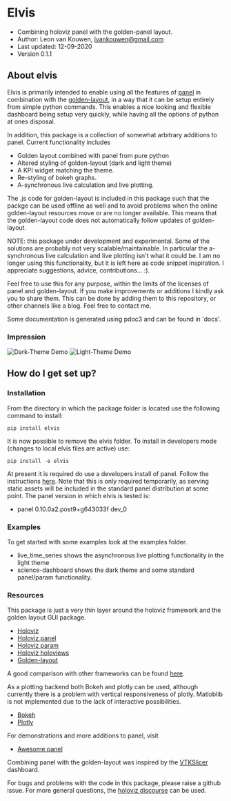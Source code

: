 # Elvis

* Combining holoviz panel with the golden-panel layout.
* Author: Leon van Kouwen, lvankouwen@gmail.com
* Last updated: 12-09-2020
* Version 0.1.1

## About elvis

Elvis is primarily intended to enable using all the features of [panel](https://panel.holoviz.org/)
in combination with the [golden-layout](http://golden-layout.com/), in a way that
it can be setup entirely from simple python commands. This enables a nice looking and flexible dashboard
being setup very quickly, while having all the options of python at ones disposal. 

In addition, this package is a collection of somewhat arbitrary
additions to panel. Current functionality includes
* Golden layout combined with panel from pure python
* Altered styling of golden-layout (dark and light theme)
* A KPI widget matching the theme.
* Re-styling of bokeh graphs.
* A-synchronous live calculation and live plotting.

The .js code for golden-layout is included in this package such that the packge
can be used offline as well and to avoid problems when the online golden-layout resources
move or are no longer available. This means that the golden-layout code does not automatically follow
updates of golden-layout. 

NOTE: this package under development and experimental. Some of the solutions
are probably not very scalable/maintainable. In particular the a-synchronous 
live calculation and live plotting isn't what it could be. I am no longer 
using this functionality, but it is left here as code snippet inspiration. 
I appreciate suggestions, advice, contributions... :).

Feel free to use this for any purpose, within the limits of the licenses of panel and golden-layout.
If you make improvements or additions I kindly ask you to share them. This can be done by adding
them to this repository, or other channels like a blog. Feel free to contact me.

Some documentation is generated using pdoc3 and can be found in 'docs'.

### Impression

![Dark-Theme Demo](demos/demo-dark-param.gif)
![Light-Theme Demo](demos/demo-light-live.gif)

## How do I get set up?

### Installation
From the directory in which the package folder is located use the following command to install:

    pip install elvis

It is now possible to remove the elvis folder. To install in developers mode (changes to local
elvis files are active) use:

    pip install -e elvis

At present it is required do use a developers install of panel. Follow the instructions
[here](https://panel.holoviz.org/developer_guide/index.html). Note that this is only required
temporarily, as serving static assets will be included in the standard panel distribution at some point.
The panel version in which elvis is tested is:

* panel 0.10.0a2.post9+g643033f dev_0

### Examples
To get started with some examples look at the examples folder.
- live_time_series shows the asynchronous live plotting functionality in the light theme
- science-dashboard shows the dark theme and some standard panel/param functionality.

### Resources

This package is just a very thin layer around the holoviz framework and the golden layout GUI package. 
* [Holoviz](https://holoviz.org/)
* [Holoviz panel](https://panel.holoviz.org/)
* [Holoviz param](https://awesome-panel.org/)
* [Holoviz holoviews](https://holoviews.org/)
* [Golden-layout](https://golden-layout.com/)

A good comparison with other frameworks can be found [here](https://panel.holoviz.org/Comparisons.html).

As a plotting backend both Bokeh and plotly can be used, although currently there is a problem with vertical
responsiveness of plotly. Matloblib is not implemented due to the lack of interactive possibilities. 
* [Bokeh](https://bokeh.org/)
* [Plotly](https://plotly.com/)

For demonstrations and more additions to panel, visit
* [Awesome panel](https://awesome-panel.org/)

Combining panel with the golden-layout was inspired by the 
[VTKSlicer](https://panel.holoviz.org/gallery/demos/VTKSlicer.html#demos-gallery-vtkslicer) dashboard.

For bugs and problems with the code in this package, please raise a github issue. For more general questions, the
[holoviz discourse](https://discourse.holoviz.org/) can be used. 

